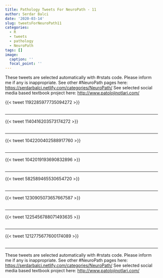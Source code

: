 ```yaml
---
title: Pathology Tweets For NeuroPath - 11
author: Serdar Balci
date: '2020-03-14'
slug: tweetsForNeuroPath11
categories:
  - R
  - tweets
  - pathology
  - NeuroPath
tags: []
image:
  caption: ''
  focal_point: ''
---
```



These tweets are selected automatically with #rstats code. Please inform me if any is inappropriate.
See other #NeuroPath pages here: https://serdarbalci.netlify.com/categories/NeuroPath/ 
See selected social media based textbook project here: http://www.patolojinotlari.com/

{{< tweet 1192285977735094272 >}}
<br>
<br>
<hr>
{{< tweet 1140416203573174272 >}}
<br>
<br>
<hr>
{{< tweet 1042200402588917760 >}}
<br>
<br>
<hr>
{{< tweet 1042019193690832896 >}}
<br>
<br>
<hr>
{{< tweet 582589465530654720 >}}
<br>
<br>
<hr>
{{< tweet 1230905073657667587 >}}
<br>
<br>
<hr>
{{< tweet 1225456788071493635 >}}
<br>
<br>
<hr>
{{< tweet 1212775677600174089 >}}
<br>
<br>
<hr>


These tweets are selected automatically with #rstats code. Please inform me if any is inappropriate.
See other #NeuroPath pages here: https://serdarbalci.netlify.com/categories/NeuroPath/ 
See selected social media based textbook project here: http://www.patolojinotlari.com/

